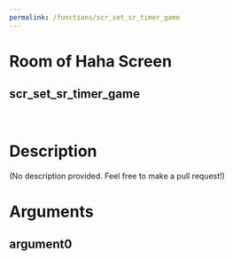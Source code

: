 ```yaml
---
permalink: /functions/scr_set_sr_timer_game
---
```

# Room of Haha Screen  
## scr_set_sr_timer_game  
&nbsp;  
# Description  
(No description provided. Feel free to make a pull request!) 
&nbsp;  
# Arguments
## argument0

&nbsp;  


